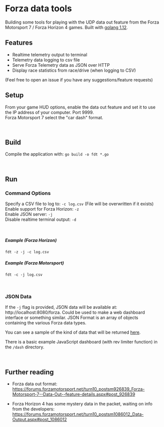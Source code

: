 # Forza data tools
Building some tools for playing with the UDP data out feature from the Forza Motorsport 7 / Forza Horizon 4 games. Built with [golang 1.12](https://golang.org/dl/).  




## Features
- Realtime telemetry output to terminal  
- Telemetry data logging to csv file  
- Serve Forza Telemetry data as JSON over HTTP
- Display race statistics from race/drive (when logging to CSV)  



(Feel free to open an issue if you have any suggestions/feature requests)
&nbsp;

## Setup
From your game HUD options, enable the data out feature and set it to use the IP address of your computer. Port 9999.  
Forza Motorsport 7 select the "car dash" format.

&nbsp;

## Build
Compile the application with: `go build -o fdt *.go`  

&nbsp;

## Run
### Command Options
Specify a CSV file to log to: `-c log.csv` (File will be overwritten if it exists)    
Enable support for Forza Horizon: `-z`    
Enable JSON server: `-j`   
Disable realtime terminal output: `-d`   

&nbsp;

##### Example (Forza Horizon)
`fdt -z -j -c log.csv`  

##### Example (Forza Motorsport)
`fdt -c -j log.csv`  

&nbsp;

### JSON Data
If the `-j` flag is provided, JSON data will be available at: http://localhost:8080/forza. Could be used to make a web dashboard interface or something similar. JSON Format is an array of objects containing the various Forza data types.  

You can see a sample of the kind of data that will be returned [here](https://github.com/richstokes/Forza-data-tools/blob/master/dash/index.html).  

There is a basic example JavaScript dashboard (with rev limiter function) in the `/dash` directory.  

&nbsp; 

## Further reading
- Forza data out format: https://forums.forzamotorsport.net/turn10_postsm926839_Forza-Motorsport-7--Data-Out--feature-details.aspx#post_926839

- Forza Horizon 4 has some mystery data in the packet, waiting on info from the developers: https://forums.forzamotorsport.net/turn10_postsm1086012_Data-Output.aspx#post_1086012